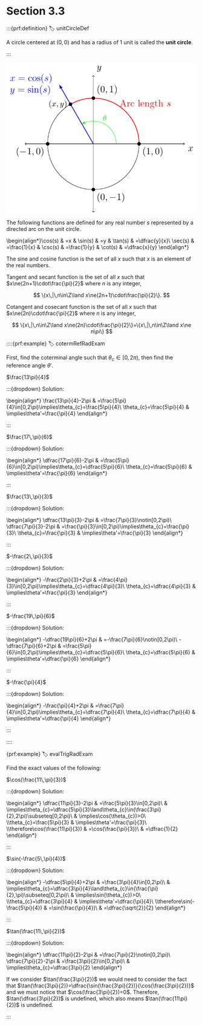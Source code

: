 # Section 3.3

:::{prf:definition}
:label: unitCircleDef

A circle centered at $(0,0)$ and has a radius of $1$ unit is called the **unit circle**.

:::

!['image of a unit circle and its association with xy-plan and circle function'](images/unitcircle.png)

The following functions are defined for any real number $s$ represented
by a directed arc on the unit circle.

\begin{align*}\cos(s) & =x & \sin(s) & =y & \tan(s) & =\dfrac{y}{x}\\
\sec(s) & =\frac{1}{x} & \csc(s) & =\frac{1}{y} & \cot(s) & =\dfrac{x}{y}
\end{align*}

The sine and cosine function is the set of all $x$ such that $x$ is an element of the real numbers.

Tangent and secant function is the set of all $x$ such that $x\ne(2n+1)\cdot\frac{\pi}{2}$ where $n$ is any integer, 

$$
\{x\,|\,n\in\Z\land x\ne(2n+1)\cdot\frac{\pi}{2}\}.
$$

Cotangent and cosecant function is the set of all $x$ such that $x\ne(2n)\cdot\frac{\pi}{2}$ where $n$ is any integer,

$$
\{x\,|\,n\in\Z\land x\ne(2n)\cdot\frac{\pi}{2}\}=\{x\,|\,n\in\Z\land x\ne n\pi\}
$$

::::{prf:example}
:label: cotermRefRadExam

First, find the coterminal angle such that $\theta_{c}\in[0,2\pi)$, then find the reference angle $\theta'$.

$\frac{13\pi}{4}$

:::{dropdown} Solution:

\begin{align*}
\frac{13\pi}{4}-2\pi & =\frac{5\pi}{4}\in[0,2\pi)\implies\theta_{c}=\frac{5\pi}{4}\\
\theta_{c}=\frac{5\pi}{4} & \implies\theta'=\frac{\pi}{4}
\end{align*}

:::

$\frac{17\,\pi}{6}$

:::{dropdown} Solution:

\begin{align*}
\dfrac{17\pi}{6}-2\pi & =\frac{5\pi}{6}\in[0,2\pi)\implies\theta_{c}=\dfrac{5\pi}{6}\\
\theta_{c}=\frac{5\pi}{6} & \implies\theta'=\frac{\pi}{6}
\end{align*}

:::

$\frac{13\,\pi}{3}$

:::{dropdown} Solution:

\begin{align*}
\dfrac{13\pi}{3}-2\pi & =\frac{7\pi}{3}\notin[0,2\pi)\\
\dfrac{7\pi}{3}-2\pi & =\frac{\pi}{3}\in[0,2\pi)\implies\theta_{c}=\frac{\pi}{3}\\
\theta_{c}=\frac{\pi}{3} & \implies\theta'=\frac{\pi}{3}
\end{align*}

:::

$-\frac{2\,\pi}{3}$

:::{dropdown} Solution:

\begin{align*}
-\frac{2\pi}{3}+2\pi & =\frac{4\pi}{3}\in[0,2\pi)\implies\theta_{c}=\dfrac{4\pi}{3}\\
\theta_{c}=\dfrac{4\pi}{3} & \implies\theta'=\frac{\pi}{3}
\end{align*}

:::

$-\frac{19\,\pi}{6}$

:::{dropdown} Solution:

\begin{align*}
-\dfrac{19\pi}{6}+2\pi & =-\frac{7\pi}{6}\notin[0,2\pi)\\
-\dfrac{7\pi}{6}+2\pi & =\frac{5\pi}{6}\in[0,2\pi)\implies\theta_{c}=\dfrac{5\pi}{6}\\
\theta_{c}=\dfrac{5\pi}{6} & \implies\theta'=\dfrac{\pi}{6}
\end{align*}

:::

$-\frac{\pi}{4}$

:::{dropdown} Solution:

\begin{align*}
-\frac{\pi}{4}+2\pi & =\frac{7\pi}{4}\in[0,2\pi)\implies\theta_{c}=\dfrac{7\pi}{4}\\
\theta_{c}=\dfrac{7\pi}{4} & \implies\theta'=\dfrac{\pi}{4}
\end{align*}

:::

::::

{prf:example}
:label: evalTrigRadExam

Find the exact values of the following:

$\cos(\frac{11\,\pi}{3})$

:::{dropdown} Solution:

\begin{align*}
\dfrac{11\pi}{3}-2\pi & =\frac{5\pi}{3}\in[0,2\pi)\\
 & \implies\theta_{c}=\dfrac{5\pi}{3}\land\theta_{c}\in(\frac{3\pi}{2},2\pi)\subseteq[0,2\pi)\\
 & \implies\cos(\theta_{c})>0\\
\\\theta_{c}=\frac{5\pi}{3} & \implies\theta'=\frac{\pi}{3}\\
\\\therefore\cos(\frac{11\pi}{3}) & =\cos(\frac{\pi}{3})\\
 & =\dfrac{1}{2}
\end{align*}

:::

$\sin(-\frac{5\,\pi}{4})$

:::{dropdown} Solution:

\begin{align*}
-\dfrac{5\pi}{4}+2\pi & =\frac{3\pi}{4}\in[0,2\pi)\\
 & \implies\theta_{c}=\dfrac{3\pi}{4}\land\theta_{c}\in(\frac{\pi}{2},\pi)\subseteq[0,2\pi)\\
 & \implies\sin(\theta_{c})>0\\
\\\theta_{c}=\dfrac{3\pi}{4} & \implies\theta'=\dfrac{\pi}{4}\\
\\\therefore\sin(-\frac{5\pi}{4}) & =\sin(\frac{\pi}{4})\\
 & =\dfrac{\sqrt{2}}{2}
\end{align*}

:::

$\tan(\frac{11\,\pi}{2})$

:::{dropdown} Solution:

\begin{align*}
\dfrac{11\pi}{2}-2\pi & =\frac{7\pi}{2}\notin[0,2\pi)\\
\dfrac{7\pi}{2}-2\pi & =\frac{3\pi}{2}\in[0,2\pi)\\
 & \implies\theta_{c}=\dfrac{3\pi}{2}
\end{align*}

If we consider $\tan(\frac{3\pi}{2})$ we would need to consider the fact that $\tan(\frac{3\pi}{2})=\dfrac{\sin(\frac{3\pi}{2})}{\cos(\frac{3\pi}{2})}$ and we must notice that $\cos(\frac{3\pi}{2})=0$. Therefore, $\tan(\dfrac{3\pi}{2})$ is undefined, which also means $\tan(\frac{11\pi}{2})$ is undefined.

:::
